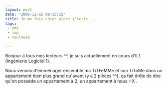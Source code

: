 ```yaml
---
layout: post
date: "2006-11-15 09:15:15"
title: Je me fais chier alors j'écris ...
tags:
 - emi
 - iup
 - toulouse

---
```


Bonjour à tous mes lecteurs ^^, je suis  actuellement en cours d'IL1 (Ingénierie Logiciel 1).

Nous venons d'emménager ensemble ma TiTFeMMe et son TiToMe dans un appartement bien plus grand qu'avant (y a 2 pièces ^^), ça fait drôle de dire qu'on possède un appartement à 2, un appartement à nous :-X .

